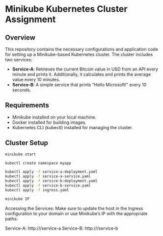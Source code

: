 # Minikube Kubernetes Cluster Assignment

## Overview

This repository contains the necessary configurations and application code for setting up a Minikube-based Kubernetes cluster. The cluster includes two services:

- **Service-A**: Retrieves the current Bitcoin value in USD from an API every minute and prints it. Additionally, it calculates and prints the average value every 10 minutes.
- **Service-B**: A simple service that prints "Hello Microsoft!" every 10 seconds.

## Requirements

- Minikube installed on your local machine.
- Docker installed for building images.
- Kubernetes CLI (kubectl) installed for managing the cluster.

## Cluster Setup

   ```bash
   minikube start

   kubectl create namespace myapp

   kubectl apply -f service-a-deployment.yaml
   kubectl apply -f service-a-service.yaml
   kubectl apply -f service-b-deployment.yaml
   kubectl apply -f service-b-service.yaml
   kubectl apply -f ingress.yaml
   
   minikube IP
   ```
Accessing the Services: Make sure to update the host in the Ingress configuration to your domain or use Minikube’s IP with the appropriate paths:

Service-A: http://<minikube-ip>/service-a
Service-B: http://<minikube-ip>/service-b


